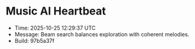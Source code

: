# Music AI Heartbeat

- Time: 2025-10-25 12:29:37 UTC
- Message: Beam search balances exploration with coherent melodies.
- Build: 97b5a37f

